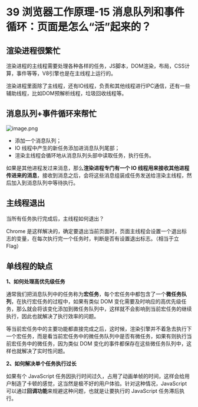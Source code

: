 # 39 浏览器工作原理-15 消息队列和事件循环：页面是怎么“活”起来的？

## 渲染进程很繁忙

渲染进程的主线程需要处理各种各样的任务，JS脚本，DOM渲染，布局，CSS计算，事件等等，V8引擎也是在主线程上运行的。

渲染进程里面除了主线程，还有IO线程，负责和其他线程进行IPC通信，还有一些辅助线程，比如DOM预解析线程，垃圾回收线程等。

## 消息队列+事件循环来帮忙

![image.png](https://i.loli.net/2019/09/21/INlSHM26d49Zrqh.png)

* 添加一个消息队列；
* IO 线程中产生的新任务添加进消息队列尾部；
* 渲染主线程会循环地从消息队列头部中读取任务，执行任务。

如果是其他进程发过来消息，那么**渲染进程专门有一个 IO 线程用来接收其他进程传进来的消息**，接收到消息之后，会将这些消息组装成任务发送给渲染主线程，然后加入到消息队列中等待执行。

## 主线程退出

当所有任务执行完成后，主线程如何退出？

Chrome 是这样解决的，确定要退出当前页面时，页面主线程会设置一个退出标志的变量，在每次执行完一个任务时，判断是否有设置退出标志。（相当于立Flag）

## 单线程的缺点

**1、如何处理高优先级任务**

通常我们把消息队列中的任务称为**宏任务**，每个宏任务中都包含了一个**微任务队列**，在执行宏任务的过程中，如果有类似 DOM 变化需要及时响应的高优先级任务，那么就会将该变化添加到微任务队列中，这样就不会影响到当前宏任务的继续执行，因此也就解决了执行效率的问题。

等当前宏任务中的主要功能都直接完成之后，这时候，渲染引擎并不着急去执行下一个宏任务，而是看当前宏任务中的微任务队列中是否有微任务，如果有则执行当前宏任务中的微任务，因为类似 DOM 变化的事件都保存在这些微任务队列中，这样也就解决了实时性问题。

**2、如何解决单个任务执行过长**

如果有个 JavaScript 任务因执行时间过久，占用了动画单帧的时间，这样会给用户制造了卡顿的感觉，这当然是极不好的用户体验。针对这种情况，JavaScript 可以通过**回调功能**来规避这种问题，也就是让要执行的 JavaScript 任务滞后执行。

